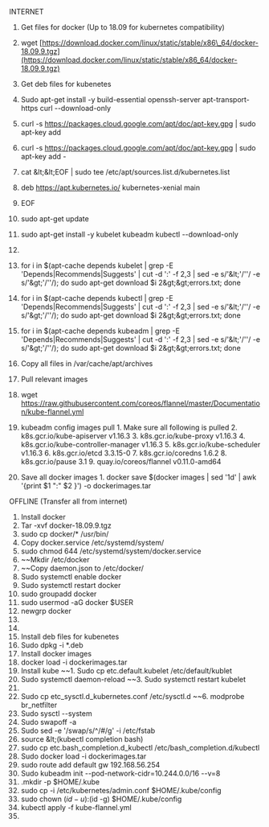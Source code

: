 INTERNET

1. Get files for docker (Up to 18.09 for kubernetes compatibility)
  1. wget [https://download.docker.com/linux/static/stable/x86\_64/docker-18.09.9.tgz](https://download.docker.com/linux/static/stable/x86_64/docker-18.09.9.tgz)

1. Get deb files for kubenetes
  1. Sudo apt-get install -y build-essential openssh-server apt-transport-https curl --download-only
  2. curl -s https://packages.cloud.google.com/apt/doc/apt-key.gpg | sudo apt-key add
  3. curl -s https://packages.cloud.google.com/apt/doc/apt-key.gpg | sudo apt-key add -
  4. cat \&lt;\&lt;EOF | sudo tee /etc/apt/sources.list.d/kubernetes.list
  5. deb https://apt.kubernetes.io/ kubernetes-xenial main
  6. EOF
  7. sudo apt-get update
  8. sudo apt-get install -y kubelet kubeadm kubectl --download-only
  9.
  10. for i in $(apt-cache depends kubelet | grep -E &#39;Depends|Recommends|Suggests&#39; | cut -d &#39;:&#39; -f 2,3 | sed -e s/&#39;\&lt;&#39;/&#39;&#39;/ -e s/&#39;\&gt;&#39;/&#39;&#39;/); do sudo apt-get download $i 2\&gt;\&gt;errors.txt; done
  11. for i in $(apt-cache depends kubectl | grep -E &#39;Depends|Recommends|Suggests&#39; | cut -d &#39;:&#39; -f 2,3 | sed -e s/&#39;\&lt;&#39;/&#39;&#39;/ -e s/&#39;\&gt;&#39;/&#39;&#39;/); do sudo apt-get download $i 2\&gt;\&gt;errors.txt; done
  12. for i in $(apt-cache depends kubeadm | grep -E &#39;Depends|Recommends|Suggests&#39; | cut -d &#39;:&#39; -f 2,3 | sed -e s/&#39;\&lt;&#39;/&#39;&#39;/ -e s/&#39;\&gt;&#39;/&#39;&#39;/); do sudo apt-get download $i 2\&gt;\&gt;errors.txt; done
  13. Copy all files in /var/cache/apt/archives
2. Pull relevant images
  1. wget https://raw.githubusercontent.com/coreos/flannel/master/Documentation/kube-flannel.yml
  2. kubeadm config images pull
    1. Make sure all following is pulled
    2. k8s.gcr.io/kube-apiserver                v1.16.3
    3. k8s.gcr.io/kube-proxy                    v1.16.3
    4. k8s.gcr.io/kube-controller-manager   v1.16.3
    5. k8s.gcr.io/kube-scheduler                v1.16.3
    6. k8s.gcr.io/etcd                          3.3.15-0
    7. k8s.gcr.io/coredns                       1.6.2
    8. k8s.gcr.io/pause                         3.1
    9. quay.io/coreos/flannel                   v0.11.0-amd64
  3. Save all docker images
    1. docker save $(docker images | sed &#39;1d&#39; | awk &#39;{print $1 &quot;:&quot; $2 }&#39;) -o dockerimages.tar



OFFLINE (Transfer all from internet)

1. Install docker
  1. Tar -xvf docker-18.09.9.tgz
  2. sudo cp docker/\* /usr/bin/
  3. Copy docker.service /etc/systemd/system/
  4. sudo chmod 644 /etc/systemd/system/docker.service
  5. ~~Mkdir /etc/docker
  6. ~~Copy daemon.json to /etc/docker/
  7. Sudo systemctl enable docker
  8. Sudo systemctl restart docker
  9. sudo groupadd docker
  10. sudo usermod -aG docker $USER
  11. newgrp docker
  12.
2.
3. Install deb files for kubenetes
  1. Sudo dpkg -i \*.deb
4. Install docker images
  1. docker load -i dockerimages.tar
5. Install kube
  ~~1. Sudo cp etc.default.kubelet /etc/default/kublet
  2. Sudo systemctl daemon-reload
  ~~3. Sudo systemctl restart kubelet
  4.
  5. Sudo cp etc\_sysctl.d\_kubernetes.conf /etc/sysctl.d
  ~~6. modprobe br\_netfilter
  7. Sudo sysctl --system
  8. Sudo swapoff -a
  9. Sudo sed -e &#39;/swap/s/^/#/g&#39; -i /etc/fstab
  10. source \&lt;(kubectl completion bash)
  11. sudo cp etc.bash\_completion.d\_kubectl /etc/bash\_completion.d/kubectl
  12. Sudo docker load -i dockerimages.tar
  13. sudo route add default gw 192.168.56.254
  14. Sudo kubeadm init --pod-network-cidr=10.244.0.0/16 --v=8
  15. .mkdir -p $HOME/.kube
  16.   sudo cp -i /etc/kubernetes/admin.conf $HOME/.kube/config
  17.   sudo chown $(id -u):$(id -g) $HOME/.kube/config
  18. kubectl apply -f kube-flannel.yml
  19.
